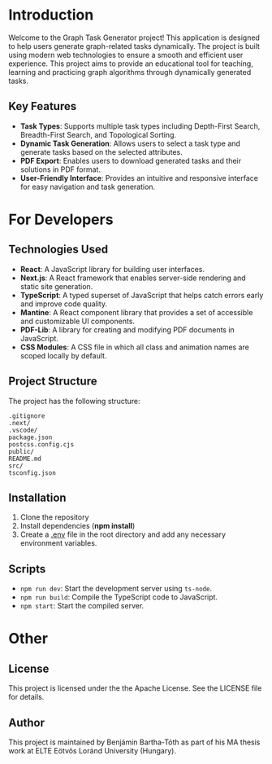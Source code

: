 # Introduction

Welcome to the Graph Task Generator project! This application is designed to help users generate graph-related tasks dynamically. The project is built using modern web technologies to ensure a smooth and efficient user experience. This project aims to provide an educational tool for teaching, learning and practicing graph algorithms through dynamically generated tasks.

## Key Features

- **Task Types**: Supports multiple task types including Depth-First Search, Breadth-First Search, and Topological Sorting.
- **Dynamic Task Generation**: Allows users to select a task type and generate tasks based on the selected attributes.
- **PDF Export**: Enables users to download generated tasks and their solutions in PDF format.
- **User-Friendly Interface**: Provides an intuitive and responsive interface for easy navigation and task generation.

# For Developers

## Technologies Used

- **React**: A JavaScript library for building user interfaces.
- **Next.js**: A React framework that enables server-side rendering and static site generation.
- **TypeScript**: A typed superset of JavaScript that helps catch errors early and improve code quality.
- **Mantine**: A React component library that provides a set of accessible and customizable UI components.
- **PDF-Lib**: A library for creating and modifying PDF documents in JavaScript.
- **CSS Modules**: A CSS file in which all class and animation names are scoped locally by default.

## Project Structure

The project has the following structure:

```
.gitignore
.next/
.vscode/
package.json
postcss.config.cjs
public/
README.md
src/
tsconfig.json
```

## Installation

1. Clone the repository
2. Install dependencies (**npm install**)
3. Create a [.env](vscode-file://vscode-app/c:/Users/Benj%C3%A1min/AppData/Local/Programs/Microsoft%20VS%20Code%20Insiders/resources/app/out/vs/code/electron-sandbox/workbench/workbench.html) file in the root directory and add any necessary environment variables.

## Scripts

* `npm run dev`: Start the development server using `ts-node`.
* `npm run build`: Compile the TypeScript code to JavaScript.
* `npm start`: Start the compiled server.

# Other

## License

This project is licensed under the the Apache License. See the LICENSE file for details.

## Author

This project is maintained by Benjámin Bartha-Tóth as part of his MA thesis work at ELTE Eötvös Loránd University (Hungary).
